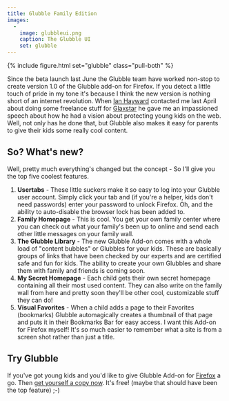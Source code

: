 ```yaml
---
title: Glubble Family Edition
images:
  - 
    image: glubbleui.png
    caption: The Glubble UI
    set: glubble
---
```


{% include figure.html set="glubble" class="pull-both" %}

Since the beta launch last June the Glubble team have worked non-stop to create version 1.0 of the Glubble add-on for Firefox. If you detect a little touch of pride in my tone it's because I think the new version is nothing short of an internet revolution. When [Ian Hayward](http://www.ianhayward.com/) contacted me last April about doing some freelance stuff for [Glaxstar](http://www.glaxstar.com) he gave me an impassioned speech about how he had a vision about protecting young kids on the web. Well, not only has he done that, but Glubble also makes it easy for parents to give their kids some really cool content. 

## So? What's new?
Well, pretty much everything's changed but the concept - So I'll give you the top five coolest features. 

1. **Usertabs** - These little suckers make it so easy to log into your Glubble user account. Simply click your tab and (if you're a helper, kids don't need passwords) enter your password to unlock Firefox. Oh, and the ability to auto-disable the browser lock has been added to.
2. **Family Homepage** - This is cool. You get your own family center where you can check out what your family's been up to online and send each other little messages on your family wall.
3. **The Glubble Library** - The new Glubble Add-on comes with a whole load of "content bubbles" or Glubbles for your kids. These are basically groups of links that have been checked by our experts and are certified safe and fun for kids. The ability to create your own Glubbles and share them with family and friends is coming soon.
4. **My Secret Homepage** - Each child gets their own secret homepage containing all their most used content. They can also write on the family wall from here and pretty soon they'll be other cool, customizable stuff they can do!
5. **Visual Favorites** - When a child adds a page to their Favorites (bookmarks) Glubble automagically creates a thumbnail of that page and puts it in their Bookmarks Bar for easy access. I want this Add-on for Firefox myself! It's so much easier to remember what a site is from a screen shot rather than just a title.

## Try Glubble
If you've got young kids and you'd like to give Glubble Add-on for [Firefox](http://www.mozilla.com) a go. Then [get yourself a copy now](http://www.glubble.com). It's free! (maybe that should have been the top feature) ;-)